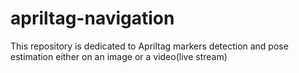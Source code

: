 # apriltag-navigation
This repository is dedicated to Apriltag markers detection and pose estimation either on an image or a video(live stream)
